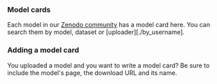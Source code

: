 ### Model cards

Each model in our [Zenodo community](https://zenodo.org/communities/asteroid-models) 
has a model card here. 
You can search them by model, dataset or [uploader][./by_username].

### Adding a model card
You uploaded a model and you want to write a model card? 
Be sure to include the model's page, the download URL and its name.

